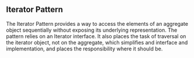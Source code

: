 ## Iterator Pattern
The Iterator Pattern provides a way to access the elements of an aggregate object sequentially without exposing its underlying representation. The pattern relies on an Iterator interface. It also places the task of traversal on the iterator object, not on the aggregate, which simplifies and interface and implementation, and places the responsibility where it should be.
